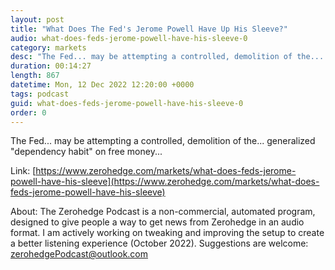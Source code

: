 ```yaml
---
layout: post
title: "What Does The Fed's Jerome Powell Have Up His Sleeve?"
audio: what-does-feds-jerome-powell-have-his-sleeve-0
category: markets
desc: "The Fed... may be attempting a controlled, demolition of the... generalized &quot;dependency habit&quot; on free money..."
duration: 00:14:27
length: 867
datetime: Mon, 12 Dec 2022 12:20:00 +0000
tags: podcast
guid: what-does-feds-jerome-powell-have-his-sleeve-0
order: 0
---
```

The Fed... may be attempting a controlled, demolition of the... generalized &quot;dependency habit&quot; on free money...

Link: [https://www.zerohedge.com/markets/what-does-feds-jerome-powell-have-his-sleeve](https://www.zerohedge.com/markets/what-does-feds-jerome-powell-have-his-sleeve)

About: The Zerohedge Podcast is a non-commercial, automated program, designed to give people a way to get news from Zerohedge in an audio format.  I am actively working on tweaking and improving the setup to create a better listening experience (October 2022).  Suggestions are welcome: [zerohedgePodcast@outlook.com](mailto:zerohedgePodcast@outlook.com)